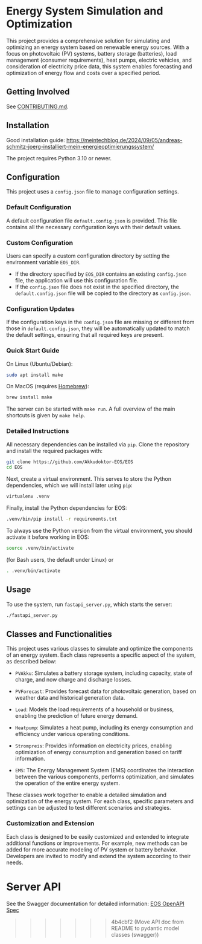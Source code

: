# Energy System Simulation and Optimization

This project provides a comprehensive solution for simulating and optimizing an energy system based on renewable energy sources. With a focus on photovoltaic (PV) systems, battery storage (batteries), load management (consumer requirements), heat pumps, electric vehicles, and consideration of electricity price data, this system enables forecasting and optimization of energy flow and costs over a specified period.

## Getting Involved

See [CONTRIBUTING.md](CONTRIBUTING.md).

## Installation

Good installation guide:
<https://meintechblog.de/2024/09/05/andreas-schmitz-joerg-installiert-mein-energieoptimierungssystem/>

The project requires Python 3.10 or newer.

## Configuration

This project uses a `config.json` file to manage configuration settings.

### Default Configuration

A default configuration file `default.config.json` is provided. This file contains all the necessary configuration keys with their default values.

### Custom Configuration

Users can specify a custom configuration directory by setting the environment variable `EOS_DIR`.

- If the directory specified by `EOS_DIR` contains an existing `config.json` file, the application will use this configuration file.
- If the `config.json` file does not exist in the specified directory, the `default.config.json` file will be copied to the directory as `config.json`.

### Configuration Updates

If the configuration keys in the `config.json` file are missing or different from those in `default.config.json`, they will be automatically updated to match the default settings, ensuring that all required keys are present.

### Quick Start Guide

On Linux (Ubuntu/Debian):

```bash
sudo apt install make
```

On MacOS (requires [Homebrew](https://brew.sh)):

```zsh
brew install make
```

The server can be started with `make run`. A full overview of the main shortcuts is given by `make help`.

### Detailed Instructions

All necessary dependencies can be installed via `pip`. Clone the repository and install the required packages with:

```bash
git clone https://github.com/Akkudoktor-EOS/EOS
cd EOS
```

Next, create a virtual environment. This serves to store the Python dependencies, which we will install later using `pip`:

```bash
virtualenv .venv
```

Finally, install the Python dependencies for EOS:

```bash
.venv/bin/pip install -r requirements.txt
```

To always use the Python version from the virtual environment, you should activate it before working in EOS:

```bash
source .venv/bin/activate
```

(for Bash users, the default under Linux) or

```zsh
. .venv/bin/activate
```

## Usage

To use the system, run `fastapi_server.py`, which starts the server:

```bash
./fastapi_server.py
```

## Classes and Functionalities

This project uses various classes to simulate and optimize the components of an energy system. Each class represents a specific aspect of the system, as described below:

- `PVAkku`: Simulates a battery storage system, including capacity, state of charge, and now charge and discharge losses.

- `PVForecast`: Provides forecast data for photovoltaic generation, based on weather data and historical generation data.

- `Load`: Models the load requirements of a household or business, enabling the prediction of future energy demand.

- `Heatpump`: Simulates a heat pump, including its energy consumption and efficiency under various operating conditions.

- `Strompreis`: Provides information on electricity prices, enabling optimization of energy consumption and generation based on tariff information.

- `EMS`: The Energy Management System (EMS) coordinates the interaction between the various components, performs optimization, and simulates the operation of the entire energy system.

These classes work together to enable a detailed simulation and optimization of the energy system. For each class, specific parameters and settings can be adjusted to test different scenarios and strategies.

### Customization and Extension

Each class is designed to be easily customized and extended to integrate additional functions or improvements. For example, new methods can be added for more accurate modeling of PV system or battery behavior. Developers are invited to modify and extend the system according to their needs.

# Server API

See the Swagger documentation for detailed information: [EOS OpenAPI Spec](https://petstore3.swagger.io/?url=https://raw.githubusercontent.com/Akkudoktor-EOS/EOS/refs/heads/main/openapi.json)
>>>>>>> 4b4cbf2 (Move API doc from README to pydantic model classes (swagger))
